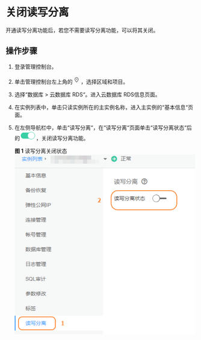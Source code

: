# 关闭读写分离<a name="rds_11_0019"></a>

开通读写分离功能后，若您不需要读写分离功能，可以将其关闭。

## 操作步骤<a name="zh-cn_topic_0200110323_section261575113562"></a>

1.  登录管理控制台。
2.  单击管理控制台左上角的![](figures/Region灰色图标.png)，选择区域和项目。
3.  选择“数据库  \>  云数据库 RDS“。进入云数据库 RDS信息页面。
4.  在实例列表中，单击只读实例所在的主实例名称，进入主实例的“基本信息“页面。
5.  在左侧导航栏中，单击“读写分离“，在“读写分离“页面单击“读写分离状态“后的![](figures/公网访问2-27.png)，关闭读写分离功能。

    **图 1**  读写分离关闭状态<a name="zh-cn_topic_0200110323_fig105395513318"></a>  
    ![](figures/读写分离关闭状态.png "读写分离关闭状态")


